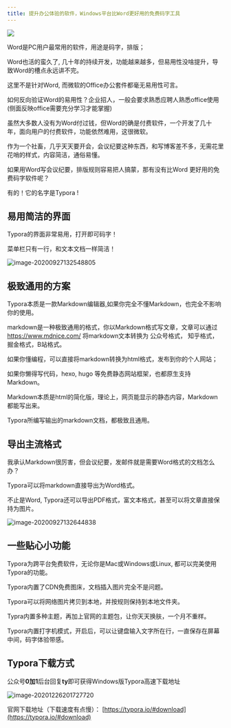 ```yaml
---
title: 提升办公体验的软件，Windows平台比Word更好用的免费码字工具
---
```




![](https://www.v2fy.com/asset/0i/jikemiji/jikemiji-md/kr-000137.assets/%E5%85%AC%E4%BC%97%E5%8F%B7%E9%A2%84%E8%A7%88%E5%9B%BE.001.jpeg)

Word是PC用户最常用的软件，用途是码字，排版；

Word也活的蛮久了, 几十年的持续开发，功能越来越多，但易用性没啥提升，导致Word的槽点永远讲不完。

这里不是针对Word, 而微软的Office办公套件都毫无易用性可言。

如何反向验证Word的易用性？企业招人，一般会要求熟悉应聘人熟悉office使用(侧面反映office需要充分学习才能掌握)

虽然大多数人没有为Word付过钱，但Word的确是付费软件，一个开发了几十年，面向用户的付费软件，功能依然难用，这很微软。

作为一个社畜，几乎天天要开会，会议纪要这种东西，和写博客差不多，无需花里花哨的样式，内容简洁，通俗易懂。

如果用Word写会议纪要，排版规则容易把人搞蒙，那有没有比Word 更好用的免费码字软件呢？



有的！它的名字是Typora !



## 易用简洁的界面



Typora的界面非常易用，打开即可码字！



菜单栏只有一行，和文本文档一样简洁！



![image-20200927132548805](https://www.v2fy.com/asset/0i/jikemiji/jikemiji-md/kr-000137.assets/image-20200927132548805.png)

## 极致通用的方案



Typora本质是一款Markdown编辑器,如果你完全不懂Markdown，也完全不影响你的使用。



markdown是一种极致通用的格式，你以Markdown格式写文章，文章可以通过 https://www.mdnice.com/ 将markdown文本转换为 公众号格式， 知乎格式， 掘金格式，B站格式。



如果你懂编程，可以直接将markdown转换为html格式，发布到你的个人网站；



如果你懒得写代码，hexo, hugo 等免费静态网站框架，也都原生支持Markdown。



Markdown本质是html的简化版，理论上，网页能显示的静态内容，Markdown都能写出来。



Typora所编写输出的markdown文档，都极致且通用。



## 导出主流格式



我承认Markdown很厉害，但会议纪要，发邮件就是需要Word格式的文档怎么办？

Typora可以将markdown直接导出为Word格式。

不止是Word, Typora还可以导出PDF格式，富文本格式，甚至可以将文章直接保持为图片。

![image-20200927132644838](https://www.v2fy.com/asset/0i/jikemiji/jikemiji-md/kr-000137.assets/image-20200927132644838.png)







## 一些贴心小功能



Typora为跨平台免费软件，无论你是Mac或Windows或Linux, 都可以完美使用Typora的功能。



Typora内置了CDN免费图床，文档插入图片完全不是问题。



Typora可以将网络图片拷贝到本地，并按规则保持到本地文件夹。



Typra内置多种主题，再加上官网的主题包，让你天天换肤，一个月不重样。



Typora内置打字机模式，开启后，可以让键盘输入文字所在行，一直保存在屏幕中间，码字体验带感。







## Typora下载方式





公众号**0加1**后台回复**ty**即可获得Windows版Typora高速下载地址



![image-20201226201727720](https://www.v2fy.com/asset/0i/jikemiji/jikemiji-md/kr-000137.assets/image-20201226201727720.png)

官网下载地址（下载速度有点慢）： [https://typora.io/#download](https://typora.io/#download)





